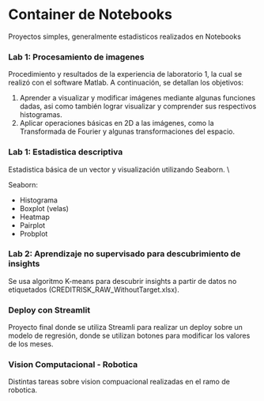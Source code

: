 # Container de Notebooks
 Proyectos simples, generalmente estadisticos realizados en Notebooks

### Lab 1: Procesamiento de imagenes
Procedimiento y resultados de la experiencia de laboratorio 1, la cual se realizó con el software Matlab. A continuación, se detallan los objetivos:

1. Aprender a visualizar y modificar imágenes mediante algunas funciones dadas, asi como también
lograr visualizar y comprender sus respectivos histogramas.
2. Aplicar operaciones básicas en 2D a las imágenes, como la Transformada de Fourier y algunas
transformaciones del espacio.


### Lab 1: Estadistica descriptiva
Estadistica básica de un vector y visualización utilizando Seaborn. \

Seaborn:
- Histograma
- Boxplot (velas)
- Heatmap
- Pairplot
- Probplot

### Lab 2: Aprendizaje no supervisado para descubrimiento de insights
Se usa algoritmo K-means para descubrir insights a partir de datos no etiquetados (CREDITRISK_RAW_WithoutTarget.xlsx).


### Deploy con Streamlit
Proyecto final donde se utiliza Streamli para realizar un deploy sobre un modelo de regresión, donde se utilizan botones para modificar los valores de los meses.

### Vision Computacional - Robotica
Distintas tareas sobre vision compuacional realizadas en el ramo de robotica.

